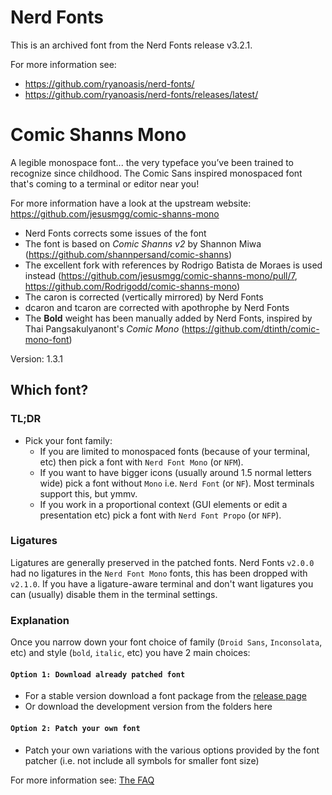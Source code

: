 # Nerd Fonts

This is an archived font from the Nerd Fonts release v3.2.1.

For more information see:
* https://github.com/ryanoasis/nerd-fonts/
* https://github.com/ryanoasis/nerd-fonts/releases/latest/

# Comic Shanns Mono

A legible monospace font... the very typeface you’ve been trained to recognize since childhood.
The Comic Sans inspired monospaced font that's coming to a terminal or editor near you!

For more information have a look at the upstream website: https://github.com/jesusmgg/comic-shanns-mono

* Nerd Fonts corrects some issues of the font
* The font is based on _Comic Shanns v2_ by Shannon Miwa (https://github.com/shannpersand/comic-shanns)
* The excellent fork with references by Rodrigo Batista de Moraes is used instead (https://github.com/jesusmgg/comic-shanns-mono/pull/7, https://github.com/Rodrigodd/comic-shanns-mono)
* The caron is corrected (vertically mirrored) by Nerd Fonts
* dcaron and tcaron are corrected with apothrophe by Nerd Fonts
* The **Bold** weight has been manually added by Nerd Fonts, inspired by Thai Pangsakulyanont's _Comic Mono_ (https://github.com/dtinth/comic-mono-font)

Version: 1.3.1

## Which font?

### TL;DR

* Pick your font family:
  * If you are limited to monospaced fonts (because of your terminal, etc) then pick a font with `Nerd Font Mono` (or `NFM`).
  * If you want to have bigger icons (usually around 1.5 normal letters wide) pick a font without `Mono` i.e. `Nerd Font` (or `NF`). Most terminals support this, but ymmv.
  * If you work in a proportional context (GUI elements or edit a presentation etc) pick a font with `Nerd Font Propo` (or `NFP`).

### Ligatures

Ligatures are generally preserved in the patched fonts.
Nerd Fonts `v2.0.0` had no ligatures in the `Nerd Font Mono` fonts, this has been dropped with `v2.1.0`.
If you have a ligature-aware terminal and don't want ligatures you can (usually) disable them in the terminal settings.

### Explanation

Once you narrow down your font choice of family (`Droid Sans`, `Inconsolata`, etc) and style (`bold`, `italic`, etc) you have 2 main choices:

#### `Option 1: Download already patched font`

 * For a stable version download a font package from the [release page](https://github.com/ryanoasis/nerd-fonts/releases)
 * Or download the development version from the folders here

#### `Option 2: Patch your own font`

 * Patch your own variations with the various options provided by the font patcher (i.e. not include all symbols for smaller font size)

For more information see: [The FAQ](https://github.com/ryanoasis/nerd-fonts/wiki/FAQ-and-Troubleshooting#which-font)

[SIL-RFN]:http://scripts.sil.org/cms/scripts/page.php?item_id=OFL_web_fonts_and_RFNs#14cbfd4a

